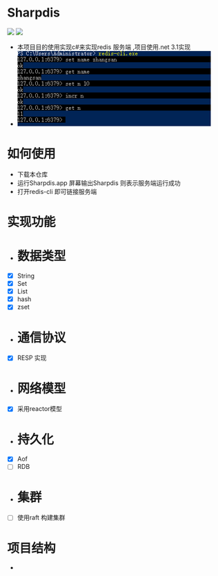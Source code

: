 # Sharpdis
![](https://img.shields.io/badge/mit-Passing-green)
![](https://img.shields.io/badge/c%23-9.0-green)
- 本项目目的使用实现c#来实现redis 服务端 ,项目使用.net 3.1实现
- ![效果图](https://github.com/adminoryuan/img/blob/master/a.png)

 # 如何使用
- 下载本仓库
- 运行Sharpdis.app 屏幕输出Sharpdis 则表示服务端运行成功
- 打开redis-cli 即可链接服务端

# 实现功能
 - # 数据类型
 - [x] String
 - [x] Set
 - [x] List
 - [x] hash
 - [x] zset
 - # 通信协议
 - [x] RESP 实现
 - # 网络模型
 - [x] 采用reactor模型
 - # 持久化
 - [x] Aof
 - [ ] RDB
- # 集群
-  [ ] 使用raft 构建集群
# 项目结构
-  
